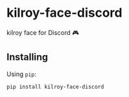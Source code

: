 # kilroy-face-discord

kilroy face for Discord 🎮

## Installing

Using `pip`:

```sh
pip install kilroy-face-discord
```
